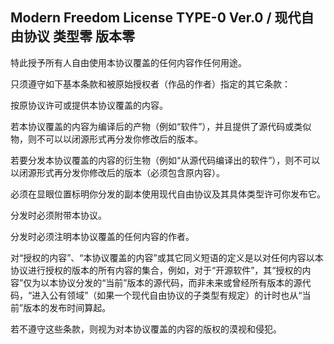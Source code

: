  ## Modern Freedom License TYPE-0 Ver.0 / 现代自由协议 类型零 版本零

特此授予所有人自由使用本协议覆盖的任何内容作任何用途。

只须遵守如下基本条款和被原始授权者（作品的作者）指定的其它条款：

按原协议许可或提供本协议覆盖的内容。

若本协议覆盖的内容为编译后的产物（例如“软件”），并且提供了源代码或类似物，则不可以以闭源形式再分发你修改后的版本。

若要分发本协议覆盖的内容的衍生物（例如“从源代码编译出的软件”），则不可以以闭源形式再分发你修改后的版本（必须包含原内容）。

必须在显眼位置标明你分发的副本使用现代自由协议及其具体类型许可你发布它。

分发时必须附带本协议。

分发时必须注明本协议覆盖的任何内容的作者。

对“授权的内容”、“本协议覆盖的内容”或其它同义短语的定义是以对任何内容以本协议进行授权的版本的所有内容的集合，例如，对于“开源软件”，其“授权的内容”仅为以本协议分发的“当前”版本的源代码，而非未来或曾经所有版本的源代码，“进入公有领域”（如果一个现代自由协议的子类型有规定）的计时也从“当前”版本的发布时间算起。

若不遵守这些条款，则视为对本协议覆盖的内容的版权的漠视和侵犯。
